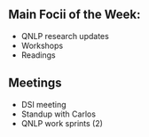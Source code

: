 ## Main Focii of the Week:
- QNLP research updates
- Workshops
- Readings

## Meetings
- DSI meeting
- Standup with Carlos
- QNLP work sprints (2)
